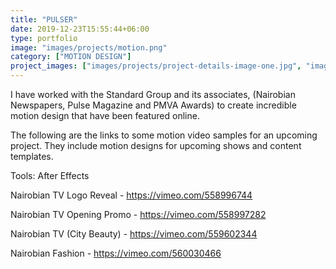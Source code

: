 ```yaml
---
title: "PULSER"
date: 2019-12-23T15:55:44+06:00
type: portfolio
image: "images/projects/motion.png"
category: ["MOTION DESIGN"]
project_images: ["images/projects/project-details-image-one.jpg", "images/projects/project-details-image-two.jpg"]
---
```


I have worked with the Standard Group and its associates, (Nairobian Newspapers, Pulse Magazine and PMVA Awards) to create incredible motion design that have been featured online.

The following are the links to some motion video samples for an upcoming project. They include motion designs for upcoming shows and content templates.


Tools: After Effects


Nairobian TV Logo Reveal - https://vimeo.com/558996744


Nairobian TV Opening Promo - https://vimeo.com/558997282


Nairobian TV (City Beauty) - https://vimeo.com/559602344


Nairobian Fashion - https://vimeo.com/560030466

